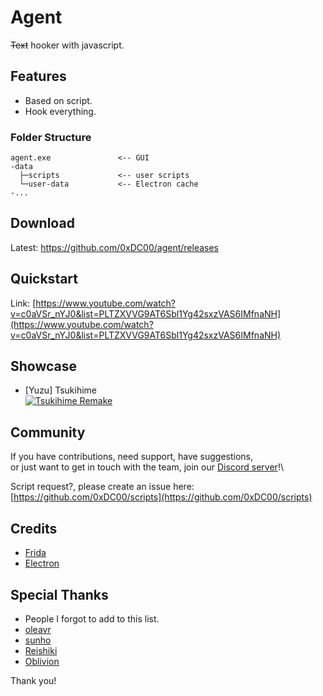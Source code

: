 # Agent
~~Text~~ hooker with javascript.

## Features
- Based on script.
- Hook everything.

### Folder Structure
```
agent.exe               <-- GUI
-data
  ├─scripts             <-- user scripts
  └─user-data           <-- Electron cache
-...
```

## Download
Latest: <https://github.com/0xDC00/agent/releases>

## Quickstart
Link: [https://www.youtube.com/watch?v=c0aVSr_nYJ0&list=PLTZXVVG9AT6Sbl1Yg42sxzVAS6IMfnaNH](https://www.youtube.com/watch?v=c0aVSr_nYJ0&list=PLTZXVVG9AT6Sbl1Yg42sxzVAS6IMfnaNH)

## Showcase
- [Yuzu] Tsukihime\
  [![Tsukihime Remake](https://img.youtube.com/vi/SD_nO59p0mk/1.jpg)](https://youtu.be/SD_nO59p0mk)

## Community
If you have contributions, need support, have suggestions,\
or just want to get in touch with the team, join our [Discord server](https://discord.gg/cdmSkXR7j8)!\

Script request?, please create an issue here: [https://github.com/0xDC00/scripts](https://github.com/0xDC00/scripts)

## Credits
- [Frida](https://github.com/frida/frida)
- [Electron](https://github.com/electron/electron)

## Special Thanks
- People I forgot to add to this list.
- [oleavr](https://github.com/oleavr)
- [sunho](https://github.com/sunho)
- [Reishiki](https://www.facebook.com/otomevn)
- [Oblivion](https://discord.com/invite/YE59VVK)

Thank you!